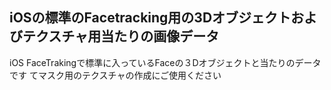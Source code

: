 ## iOSの標準のFacetracking用の3Dオブジェクトおよびテクスチャ用当たりの画像データ
iOS FaceTrakingで標準に入っているFaceの３Dオブジェクトと当たりのデータです
てマスク用のテクスチャの作成にご使用ください

